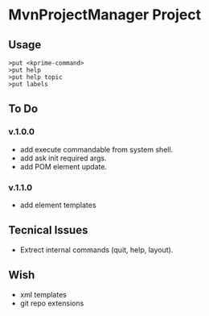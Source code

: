 # MvnProjectManager Project

## Usage

    >put <kprime-command>
    >put help
    >put help topic
    >put labels


## To Do

### v.1.0.0

* add execute commandable from system shell.
* add ask init required args.
* add POM element update.

### v.1.1.0

* add element templates

## Tecnical Issues

* Extrect internal commands (quit, help, layout).

## Wish

* xml templates
* git repo extensions
